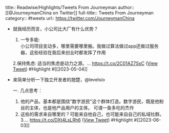 title:: Readwise/Highlights/Tweets From Journeyman
author:: [[@JourneymanChina on Twitter]]
full-title:: Tweets From Journeyman
category:: #tweets
url:: https://twitter.com/JourneymanChina
- 就我经历而言，小公司比大厂有什么优势？
  
  1. 一专多能:  
  小公司项目变动多，哪里需要哪里搬。我做过算法做过app还做过服务器，这些经验在我后来创业时都发挥了作用
  
  2.保持焦虑: 
  适当的焦虑是动力之源。… https://t.co/2C01AZ7SsC ([View Tweet](https://twitter.com/JourneymanChina/status/1642760461195284481)) #Highlight #[[2023-05-04]]
- 来简单分析一下独立开发者的翘楚，@levelsio
  
  一. 几点思考：
  1. 他的产品，基本都是围绕"数字游民"这个群体打造。数字游民，既是他粉丝的主体，也是他产品用户的主体。 可谓一鱼多吃的杰作
  2. 这些的需求来自哪里的？可能来自他自己，也可能来自自己的私域社群。
  3.… https://t.co/DXt4LsLRh6 ([View Tweet](https://twitter.com/JourneymanChina/status/1664524296360964096)) #Highlight #[[2023-06-03]]